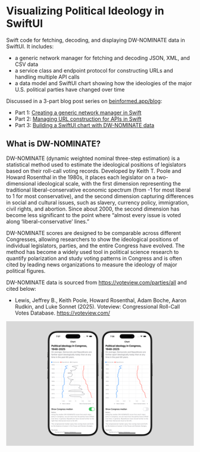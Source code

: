 # Visualizing Political Ideology in SwiftUI
Swift code for fetching, decoding, and displaying DW-NOMINATE data in SwiftUI. It includes:
- a generic network manager for fetching and decoding JSON, XML, and CSV data
- a service class and endpoint protocol for constructing URLs and handling multiple API calls
- a data model and SwiftUI chart showing how the ideologies of the major U.S. political parties have changed over time

Discussed in a 3-part blog post series on [beinformed.app/blog](https://beinformed.app/blog):
- Part 1: [Creating a generic network manager in Swift](https://beinformed.app/blog/swift-network-api-calls)
- Part 2: [Managing URL construction for APIs in Swift](https://beinformed.app/blog/url-construction-network-api-swift)
- Part 3: [Building a SwiftUI chart with DW-NOMINATE data](https://beinformed.app/blog/congress-political-ideology-swiftui-chart-ios)

## What is DW-NOMINATE?
DW-NOMINATE (dynamic weighted nominal three-step estimation) is a statistical method used to estimate the ideological positions of legislators based on their roll-call voting records. Developed by Keith T. Poole and Howard Rosenthal in the 1980s, it places each legislator on a two-dimensional ideological scale, with the first dimension representing the traditional liberal-conservative economic spectrum (from -1 for most liberal to 1 for most conservative), and the second dimension capturing differences in social and cultural issues, such as slavery, currency policy, immigration, civil rights, and abortion. Since about 2000, the second dimension has become less significant to the point where “almost every issue is voted along ‘liberal-conservative’ lines.”

DW-NOMINATE scores are designed to be comparable across different Congresses, allowing researchers to show the ideological positions of individual legislators, parties, and the entire Congress have evolved. The method has become a widely used tool in political science research to quantify polarization and study voting patterns in Congress and is often cited by leading news organizations to measure the ideology of major political figures.

DW-NOMINATE data is sourced from https://voteview.com/parties/all and cited below:
-  Lewis, Jeffrey B., Keith Poole, Howard Rosenthal, Adam Boche, Aaron Rudkin, and Luke Sonnet (2025). Voteview: Congressional Roll-Call Votes Database. https://voteview.com/ 

![DW-NOMINATE chart in SwiftUI](https://github.com/alexl9412/Visualizing-Political-Ideology-in-SwiftUI/blob/101a732cd1103277874cf55f709c1c999c939525/DW-NOMINATE%20SwiftUI%20Chart.png)
